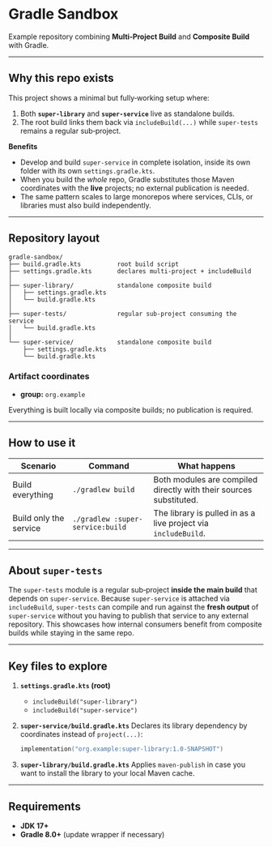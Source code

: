 # Gradle Sandbox

Example repository combining **Multi‑Project Build** and **Composite Build** with Gradle.

---

## Why this repo exists

This project shows a minimal but fully‑working setup where:

1. Both **`super-library`** and **`super-service`** live as standalone builds.
2. The root build links them back via `includeBuild(...)` while `super-tests` remains a regular sub‑project.

**Benefits**

* Develop and build `super-service` in complete isolation, inside its own folder with its own `settings.gradle.kts`.
* When you build the *whole* repo, Gradle substitutes those Maven coordinates with the **live** projects; no external
  publication is needed.
* The same pattern scales to large monorepos where services, CLIs, or libraries must also build independently.

---

## Repository layout

```text
gradle-sandbox/
├── build.gradle.kts          root build script
├── settings.gradle.kts       declares multi‑project + includeBuild
│
├── super-library/            standalone composite build
│   ├── settings.gradle.kts
│   └── build.gradle.kts
│
├── super-tests/              regular sub‑project consuming the service
│   └── build.gradle.kts
│
└── super-service/            standalone composite build
    ├── settings.gradle.kts
    └── build.gradle.kts
```

### Artifact coordinates

* **group:** `org.example`

Everything is built locally via composite builds; no publication is required.

---

## How to use it

| Scenario               | Command                          | What happens                                                       |
|------------------------|----------------------------------|--------------------------------------------------------------------|
| Build everything       | `./gradlew build`                | Both modules are compiled directly with their sources substituted. |
| Build only the service | `./gradlew :super-service:build` | The library is pulled in as a live project via `includeBuild`.     |

---

## About `super-tests`

The `super-tests` module is a regular sub‑project **inside the main build** that depends on `super-service`.
Because `super-service` is attached via `includeBuild`, `super-tests` can compile and run against the **fresh output**
of `super-service` without you having to publish that service to any external repository. This showcases how internal
consumers benefit from composite builds while staying in the same repo.

---

## Key files to explore

1. **`settings.gradle.kts` (root)**

    * `includeBuild("super-library")`
    * `includeBuild("super-service")`
2. **`super-service/build.gradle.kts`**
   Declares its library dependency by coordinates instead of `project(...)`:

   ```kotlin
   implementation("org.example:super-library:1.0-SNAPSHOT")
   ```
3. **`super-library/build.gradle.kts`**
   Applies `maven-publish` in case you want to install the library to your local Maven cache.

---

## Requirements

* **JDK 17+**
* **Gradle 8.0+** (update wrapper if necessary)
